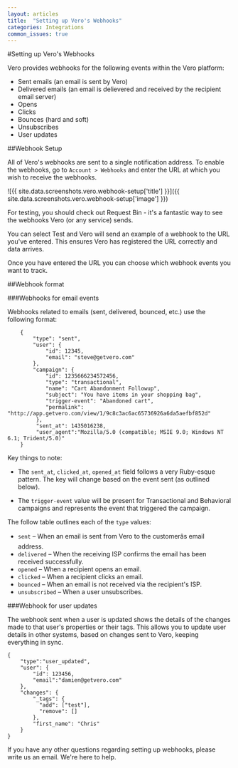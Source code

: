```yaml
---
layout: articles
title:  "Setting up Vero's Webhooks"
categories: Integrations
common_issues: true
---
```


#Setting up Vero's Webhooks

Vero provides webhooks for the following events within the Vero platform:

- Sent emails (an email is sent by Vero)
- Delivered emails (an email is delievered and received by the recipient email server)
- Opens
- Clicks
- Bounces (hard and soft)
- Unsubscribes
- User updates

##Webhook Setup

All of Vero's webhooks are sent to a single notification address. To enable the webhooks, go to `Account > Webhooks` and enter the URL at which you wish to receive the webhooks.

![{{ site.data.screenshots.vero.webhook-setup['title'] }}]({{ site.data.screenshots.vero.webhook-setup['image'] }})

For testing, you should check out Request Bin - it's a fantastic way to see the webhooks Vero (or any service) sends.

You can select Test and Vero will send an example of a webhook to the URL you've entered. This ensures Vero has registered the URL correctly and data arrives.

Once you have entered the URL you can choose which webhook events you want to track.

##Webhook format

###Webhooks for email events

Webhooks related to emails (sent, delivered, bounced, etc.) use the following format:

        {
            "type": "sent",
            "user": {
                "id": 12345,
                "email": "steve@getvero.com"
            },
            "campaign": {
                "id": 1235666234572456,
                "type": "transactional",
                "name": "Cart Abandonment Followup",
                "subject": "You have items in your shopping bag",
                "trigger-event": "Abandoned cart",
                "permalink": "http://app.getvero.com/view/1/9c8c3ac6ac65736926a6da5aefbf852d"
             },
             "sent_at": 1435016238,
             "user_agent":"Mozilla/5.0 (compatible; MSIE 9.0; Windows NT 6.1; Trident/5.0)"
        }

Key things to note:

- The `sent_at`, `clicked_at`, `opened_at` field follows a very Ruby-esque pattern. The key will change based on the event sent (as outlined below).

- The `trigger-event` value will be present for Transactional and Behavioral campaigns and represents the event that triggered the campaign.

The follow table outlines each of the `type` values:

- `sent` – When an email is sent from Vero to the customerâs email address.
- `delivered` – When the receiving ISP confirms the email has been received successfully.
- `opened` – When a recipient opens an email.
- `clicked` – When a recipient clicks an email.
- `bounced` – When an email is not received via the recipient's ISP.
- `unsubscribed` – When a user unsubscribes.

###Webhook for user updates

The webhook sent when a user is updated shows the details of the changes made to that user's properties or their tags. This allows you to update user details in other systems, based on changes sent to Vero, keeping everything in sync.

    {
        "type":"user_updated",
        "user": {
            "id": 123456,
            "email":"damien@getvero.com"
        },
        "changes": {
            "_tags": {
              "add": ["test"],
              "remove": []
            },
            "first_name": "Chris"
        }
    }

If you have any other questions regarding setting up webhooks, please write us an email. We're here to help.